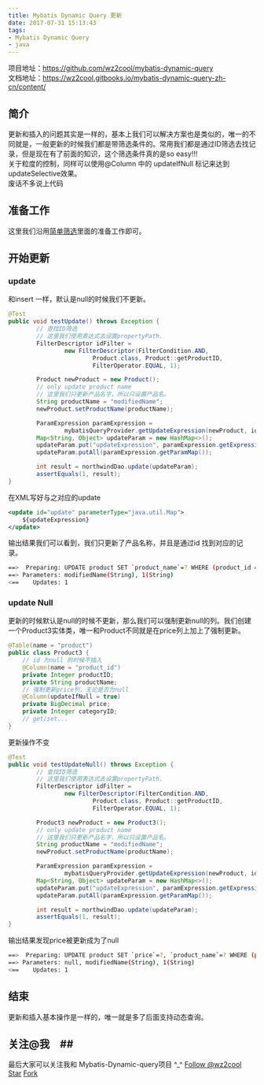 ```yaml
---
title: Mybatis Dynamic Query 更新
date: 2017-07-31 15:13:43
tags:
- Mybatis Dynamic Query
- java
---
```

项目地址：https://github.com/wz2cool/mybatis-dynamic-query  
文档地址：https://wz2cool.gitbooks.io/mybatis-dynamic-query-zh-cn/content/
## 简介 ##
更新和插入的问题其实是一样的，基本上我们可以解决方案也是类似的，唯一的不同就是，一般更新的时候我们都是带筛选条件的。常用我们都是通过ID筛选去找记录，但是现在有了前面的知识，这个筛选条件真的是so easy!!!   
关于粒度的控制，同样可以使用@Column 中的 updateIfNull 标记来达到 updateSelective效果。  
废话不多说上代码
## 准备工作 ##
这里我们沿用[简单筛选](https://wz2cool.github.io/2017/07/25/filterBase/)里面的准备工作即可。
## 开始更新 ##
### update ###
和insert 一样，默认是null的时候我们不更新。
```java
@Test
public void testUpdate() throws Exception {
        // 查找ID筛选
        // 这里我们使用表达式去设置propertyPath.
        FilterDescriptor idFilter =
                new FilterDescriptor(FilterCondition.AND,
                        Product.class, Product::getProductID,
                        FilterOperator.EQUAL, 1);

        Product newProduct = new Product();
        // only update product name
        // 这里我们只更新产品名字，所以只设置产品名。
        String productName = "modifiedName";
        newProduct.setProductName(productName);

        ParamExpression paramExpression =
                mybatisQueryProvider.getUpdateExpression(newProduct, idFilter);
        Map<String, Object> updateParam = new HashMap<>();
        updateParam.put("updateExpression", paramExpression.getExpression());
        updateParam.putAll(paramExpression.getParamMap());

        int result = northwindDao.update(updateParam);
        assertEquals(1, result);
}
```
在XML写好与之对应的update
```xml
<update id="update" parameterType="java.util.Map">
    ${updateExpression}
</update>
```
输出结果我们可以看到，我们只更新了产品名称，并且是通过id 找到对应的记录。
```bash
==>  Preparing: UPDATE product SET `product_name`=? WHERE (product_id = ?) 
==> Parameters: modifiedName(String), 1(String)
<==    Updates: 1
```
### update Null ###
更新的时候默认是null的时候不更新，那么我们可以强制更新null的列。我们创建一个Product3实体类，唯一和Product不同就是在price列上加上了强制更新。
```java
@Table(name = "product")
public class Product3 {
    // id 为null 的时候不插入
    @Column(name = "product_id")
    private Integer productID;
    private String productName;
    // 强制更新price列，无论是否为null
    @Column(updateIfNull = true)
    private BigDecimal price;
    private Integer categoryID;
    // get/set...
}
```
更新操作不变
```java
@Test
public void testUpdateNull() throws Exception {
        // 查找ID筛选
        // 这里我们使用表达式去设置propertyPath.
        FilterDescriptor idFilter =
                new FilterDescriptor(FilterCondition.AND,
                        Product.class, Product::getProductID,
                        FilterOperator.EQUAL, 1);

        Product3 newProduct = new Product3();
        // only update product name
        // 这里我们只更新产品名字，所以只设置产品名。
        String productName = "modifiedName";
        newProduct.setProductName(productName);

        ParamExpression paramExpression =
                mybatisQueryProvider.getUpdateExpression(newProduct, idFilter);
        Map<String, Object> updateParam = new HashMap<>();
        updateParam.put("updateExpression", paramExpression.getExpression());
        updateParam.putAll(paramExpression.getParamMap());

        int result = northwindDao.update(updateParam);
        assertEquals(1, result);
}
```
输出结果发现price被更新成为了null
```bash
==>  Preparing: UPDATE product SET `price`=?, `product_name`=? WHERE (product_id = ?) 
==> Parameters: null, modifiedName(String), 1(String)
<==    Updates: 1
```

## 结束 ##
更新和插入基本操作是一样的，唯一就是多了后面支持动态查询。

## 关注@我　##
最后大家可以关注我和 Mybatis-Dynamic-query项目 ^_^
<a class="github-button" href="https://github.com/wz2cool" data-size="large" data-show-count="true" aria-label="Follow @wz2cool on GitHub">Follow @wz2cool</a> <a class="github-button" href="https://github.com/wz2cool/mybatis-dynamic-query" data-size="large" data-show-count="true" aria-label="Star wz2cool/mybatis-dynamic-query on GitHub">Star</a> <a class="github-button" href="https://github.com/wz2cool/mybatis-dynamic-query/fork" data-size="large" data-show-count="true" aria-label="Fork wz2cool/mybatis-dynamic-query on GitHub">Fork</a>